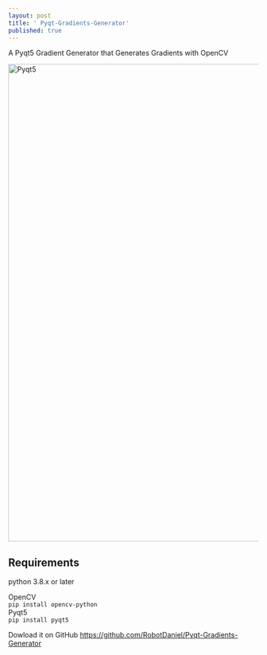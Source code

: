 ```yaml
---
layout: post
title: ' Pyqt-Gradients-Generator'
published: true
---
```


A Pyqt5 Gradient Generator that Generates Gradients with OpenCV


<img width="960" alt="Pyqt5" src="https://user-images.githubusercontent.com/101746899/225979733-bd47b64b-ecec-4b4d-9e33-08b68468c5a7.png">


## Requirements
python 3.8.x or later

OpenCV  
`pip install opencv-python`  
Pyqt5  
`pip install pyqt5`

Dowload it on GitHub
https://github.com/RobotDaniel/Pyqt-Gradients-Generator
